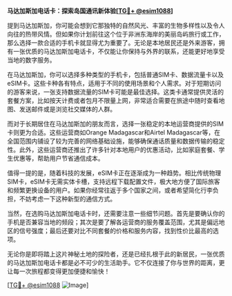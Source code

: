 **马达加斯加电话卡：探索岛国通讯新体验[[TG💪+ @esim1088](https://t.me/s/esim1088)]**

提到马达加斯加，你可能会想到它那独特的自然风光、丰富的生物多样性以及令人向往的热带风情。但如果你计划前往这个位于非洲东海岸的美丽岛屿旅行或工作，那么选择一款合适的手机卡就显得尤为重要了。无论是本地居民还是外来游客，拥有一张优质的马达加斯加电话卡，不仅能让你保持与外界的联系，还能更好地享受当地的数字服务。

在马达加斯加，你可以选择多种类型的手机卡，包括普通SIM卡、数据流量卡以及eSIM卡。这些卡种各有特点，适用于不同的使用场景和个人需求。对于短期访问的游客来说，一张支持数据流量的SIM卡可能是最佳选择。这类卡通常提供灵活的套餐方案，比如按天计费或者包月不限量上网，非常适合需要在旅途中随时查看地图、发送邮件或是浏览社交媒体的人群。

而对于长期居住在马达加斯加的朋友而言，选择一张稳定的本地运营商提供的SIM卡则更为合适。这些运营商如Orange Madagascar和Airtel Madagascar等，在全国范围内铺设了较为完善的网络基础设施，能够确保通话质量和数据传输的稳定性。此外，这些运营商还推出了许多针对本地用户的优惠活动，比如家庭套餐、学生优惠等，帮助用户节省通信成本。

值得一提的是，随着科技的发展，eSIM卡正在逐渐成为一种趋势。相比传统物理SIM卡，eSIM卡无需实体卡槽，支持远程下载配置文件，极大地方便了国际旅客和频繁更换设备的用户。如果你经常往返于多个国家之间，或者希望简化行李负担，不妨考虑一下这种新型的通信方式。

当然，在选购马达加斯加电话卡时，还需要注意一些细节问题。首先是要确认你的手机是否兼容当地的频段；其次是要了解各运营商的服务覆盖范围，尤其是偏远地区的信号强度；最后还要对比不同套餐的价格和服务内容，找到性价比最高的选项。

无论你是即将踏上这片神秘土地的探险者，还是已经扎根于此的新居民，一张优质的马达加斯加电话卡都是必不可少的生活助手。它不仅连接了你与世界的距离，更让每一次旅程都变得更加便捷和愉快！

[[TG💪+ @esim1088](https://t.me/s/esim1088) ![Image](https://i.postimg.cc/4NQfJmqS/Snipaste-2025-05-13-00-14-12.png)]